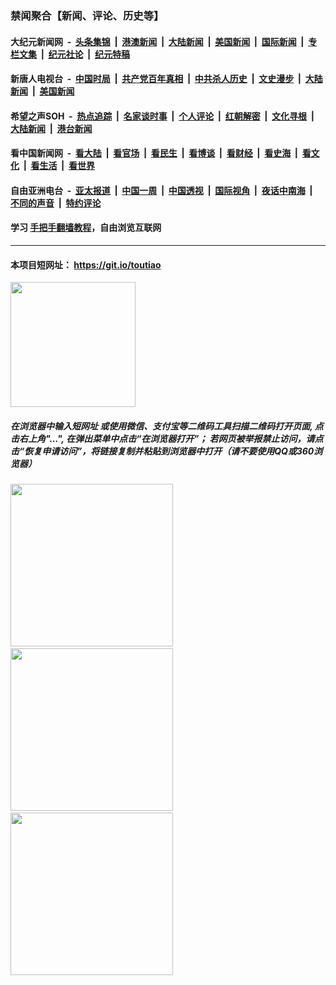 ### 禁闻聚合【新闻、评论、历史等】

#### 大纪元新闻网 &nbsp;-&nbsp; [头条集锦](indexes/E头条集锦.md?t=02121133) &nbsp;|&nbsp; [港澳新闻](indexes/E港澳新闻.md?t=02121133)  &nbsp;|&nbsp; [大陆新闻](indexes/E大陆新闻.md?t=02121133) &nbsp;|&nbsp; [美国新闻](indexes/E美国新闻.md?t=02121133) &nbsp;|&nbsp; [国际新闻](indexes/E国际新闻.md?t=02121133) &nbsp;|&nbsp; [专栏文集](indexes/E专栏文集.md?t=02121133) &nbsp;|&nbsp; [纪元社论](indexes/E纪元社论.md?t=02121133) &nbsp;|&nbsp; [纪元特稿](indexes/E纪元特稿.md?t=02121133) 

#### 新唐人电视台 &nbsp;-&nbsp; [中国时局](indexes/N中国时局.md?t=02121133) &nbsp;|&nbsp; [共产党百年真相](indexes/N共产党百年真相.md?t=02121133) &nbsp;|&nbsp; [中共杀人历史](indexes/N中共杀人历史.md?t=02121133) &nbsp;|&nbsp; [文史漫步](indexes/N文史漫步.md?t=02121133) &nbsp;|&nbsp; [大陆新闻](indexes/N大陆新闻.md?t=02121133) &nbsp;|&nbsp; [美国新闻](indexes/N美国新闻.md?t=02121133)

#### 希望之声SOH &nbsp;-&nbsp; [热点追踪](indexes/H热点追踪.md?t=02121133) &nbsp;|&nbsp; [名家谈时事](indexes/H名家谈时事.md?t=02121133) &nbsp;|&nbsp; [个人评论](indexes/H个人评论.md?t=02121133)  &nbsp;|&nbsp; [红朝解密](indexes/H红朝解密.md?t=02121133) &nbsp;|&nbsp; [文化寻根](indexes/H文化寻根.md?t=02121133) &nbsp;|&nbsp; [大陆新闻](indexes/H大陆新闻.md?t=02121133) &nbsp;|&nbsp; [港台新闻](indexes/H港台新闻.md?t=02121133)

#### 看中国新闻网 &nbsp;-&nbsp; [看大陆](indexes/S看大陆.md?t=02121133) &nbsp;|&nbsp; [看官场](indexes/S看官场.md?t=02121133) &nbsp;|&nbsp; [看民生](indexes/S看民生.md?t=02121133)  &nbsp;|&nbsp; [看博谈](indexes/S看博谈.md?t=02121133) &nbsp;|&nbsp; [看财经](indexes/S看财经.md?t=02121133) &nbsp;|&nbsp; [看史海](indexes/S看史海.md?t=02121133) &nbsp;|&nbsp; [看文化](indexes/S看文化.md?t=02121133) &nbsp;|&nbsp; [看生活](indexes/S看生活.md?t=02121133) &nbsp;|&nbsp; [看世界](indexes/S看世界.md?t=02121133)

#### 自由亚洲电台 &nbsp;-&nbsp; [亚太报道](indexes/R亚太报道.md?t=02121133) &nbsp;|&nbsp; [中国一周](indexes/R中国一周.md?t=02121133) &nbsp;|&nbsp; [中国透视](indexes/R中国透视.md?t=02121133)  &nbsp;|&nbsp; [国际视角](indexes/R国际视角.md?t=02121133) &nbsp;|&nbsp; [夜话中南海](indexes/R夜话中南海.md?t=02121133) &nbsp;|&nbsp; [不同的声音](indexes/R不同的声音.md?t=02121133) &nbsp;|&nbsp; [特约评论](indexes/R特约评论.md?t=02121133)

#### 学习 [手把手翻墙教程](https://github.com/gfw-breaker/guides/wiki)，自由浏览互联网

----

#### 本项目短网址： https://git.io/toutiao
<img src="https://raw.githubusercontent.com/gfw-breaker/banned-news/master/scripts/img/qr.png" width="200px"/>  

##### 在浏览器中输入短网址 或使用微信、支付宝等二维码工具扫描二维码打开页面, 点击右上角"...", 在弹出菜单中点击“在浏览器打开”； 若网页被举报禁止访问，请点击“恢复申请访问”，将链接复制并粘贴到浏览器中打开（请不要使用QQ或360浏览器）

<img src="https://raw.githubusercontent.com/gfw-breaker/banned-news/master/scripts/img/1.png" width="260px"/> &nbsp; <img src="https://raw.githubusercontent.com/gfw-breaker/banned-news/master/scripts/img/2.png" width="260px"/> &nbsp; <img src="https://raw.githubusercontent.com/gfw-breaker/banned-news/master/scripts/img/3.png" width="260px"/>

